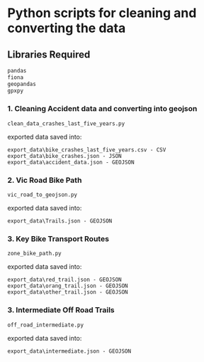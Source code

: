 # Python scripts for cleaning and converting the data

## Libraries Required


```bash
pandas
fiona
geopandas
gpxpy
```
### 1. Cleaning Accident data and converting into geojson
```
clean_data_crashes_last_five_years.py
```
exported data saved into:
```
export_data\bike_crashes_last_five_years.csv - CSV
export_data\bike_crashes.json - JSON
export_data\accident_data.json - GEOJSON

```
### 2.  Vic Road Bike Path
```
vic_road_to_geojson.py
```
exported data saved into:
```
export_data\Trails.json - GEOJSON

```

### 3. Key Bike Transport Routes
```
zone_bike_path.py
```
exported data saved into:
```
export_data\red_trail.json - GEOJSON
export_data\orang_trail.json - GEOJSON
export_data\other_trail.json - GEOJSON

```

### 3. Intermediate Off Road Trails
```
off_road_intermediate.py
```
exported data saved into:
```
export_data\intermediate.json - GEOJSON


```